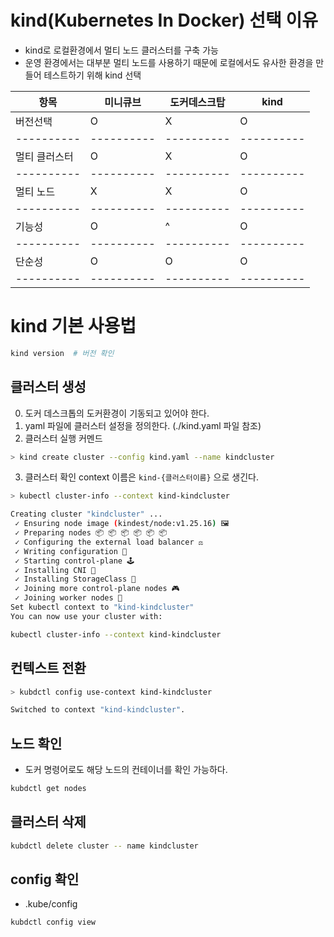 # kind(Kubernetes In Docker) 선택 이유

- kind로 로컬환경에서 멀티 노드 클러스터를 구축 가능
- 운영 환경에서는 대부분 멀티 노드를 사용하기 때문에 로컬에서도 유사한 환경을 만들어 테스트하기 위해 kind 선택




| 항목 | 미니큐브 | 도커데스크탑 | kind |
|----------|----------|----------|----------|
|   버전선택   |   O   |   X   |   O   |
|----------|----------|----------|----------|
|   멀티 클러스터   |   O   |   X   |   O   |
|----------|----------|----------|----------|
|   멀티 노드   |   X   |   X   |   O   |
|----------|----------|----------|----------|
|   기능성   |   O   |   ^   |   O   |
|----------|----------|----------|----------|
|   단순성   |   O   |   O   |   O   |
|----------|----------|----------|----------|




# kind 기본 사용법

```bash
kind version  # 버전 확인 
```


## 클러스터 생성

0. 도커 데스크톱의 도커환경이 기동되고 있어야 한다.
1. yaml 파일에 클러스터 설정을 정의한다. (./kind.yaml 파일 참조)
2. 클러스터 실행 커멘드
```bash
> kind create cluster --config kind.yaml --name kindcluster
```

3. 클러스터 확인
 context 이름은 `kind-{클러스터이름}` 으로 생긴다.
```bash
> kubectl cluster-info --context kind-kindcluster

Creating cluster "kindcluster" ...
 ✓ Ensuring node image (kindest/node:v1.25.16) 🖼
 ✓ Preparing nodes 📦 📦 📦 📦 📦 📦  
 ✓ Configuring the external load balancer ⚖️ 
 ✓ Writing configuration 📜 
 ✓ Starting control-plane 🕹️ 
 ✓ Installing CNI 🔌 
 ✓ Installing StorageClass 💾 
 ✓ Joining more control-plane nodes 🎮 
 ✓ Joining worker nodes 🚜 
Set kubectl context to "kind-kindcluster"
You can now use your cluster with:

kubectl cluster-info --context kind-kindcluster

```

## 컨텍스트 전환
```bash
> kubdctl config use-context kind-kindcluster

Switched to context "kind-kindcluster".
``` 

## 노드 확인
- 도커 명령어로도 해당 노드의 컨테이너를 확인 가능하다.
```bash
kubdctl get nodes
``` 

## 클러스터 삭제
```bash
kubdctl delete cluster -- name kindcluster
``` 

## config 확인
- .kube/config
```bash
kubdctl config view
``` 


